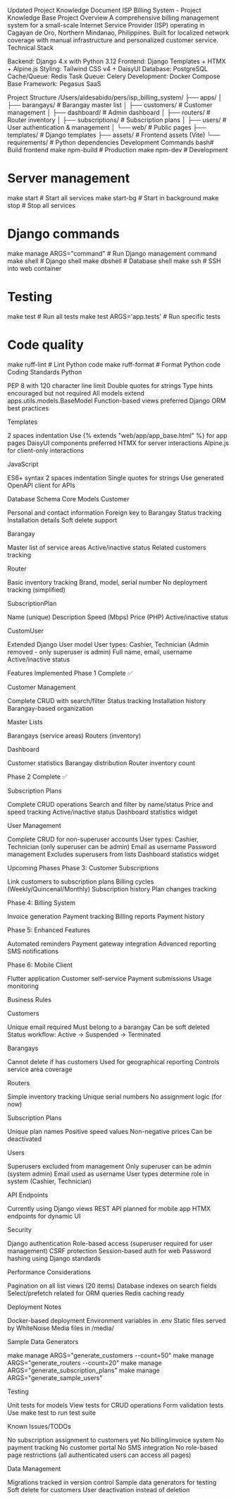 Updated Project Knowledge Document
ISP Billing System - Project Knowledge Base
Project Overview
A comprehensive billing management system for a small-scale Internet Service Provider (ISP) operating in Cagayan de Oro, Northern Mindanao, Philippines. Built for localized network coverage with manual infrastructure and personalized customer service.
Technical Stack

Backend: Django 4.x with Python 3.12
Frontend: Django Templates + HTMX + Alpine.js
Styling: Tailwind CSS v4 + DaisyUI
Database: PostgreSQL
Cache/Queue: Redis
Task Queue: Celery
Development: Docker Compose
Base Framework: Pegasus SaaS

Project Structure
/Users/aldesabido/pers/isp_billing_system/
├── apps/
│   ├── barangays/        # Barangay master list
│   ├── customers/        # Customer management
│   ├── dashboard/        # Admin dashboard
│   ├── routers/          # Router inventory
│   ├── subscriptions/    # Subscription plans
│   ├── users/            # User authentication & management
│   └── web/              # Public pages
├── templates/            # Django templates
├── assets/              # Frontend assets (Vite)
└── requirements/        # Python dependencies
Development Commands
bash# Build frontend
make npm-build          # Production
make npm-dev           # Development

# Server management
make start             # Start all services
make start-bg          # Start in background
make stop              # Stop all services

# Django commands
make manage ARGS="command"     # Run Django management command
make shell                     # Django shell
make dbshell                  # Database shell
make ssh                      # SSH into web container

# Testing
make test                      # Run all tests
make test ARGS='app.tests'     # Run specific tests

# Code quality
make ruff-lint                 # Lint Python code
make ruff-format              # Format Python code
Coding Standards
Python

PEP 8 with 120 character line limit
Double quotes for strings
Type hints encouraged but not required
All models extend apps.utils.models.BaseModel
Function-based views preferred
Django ORM best practices

Templates

2 spaces indentation
Use {% extends "web/app/app_base.html" %} for app pages
DaisyUI components preferred
HTMX for server interactions
Alpine.js for client-only interactions

JavaScript

ES6+ syntax
2 spaces indentation
Single quotes for strings
Use generated OpenAPI client for APIs

Database Schema
Core Models
Customer

Personal and contact information
Foreign key to Barangay
Status tracking
Installation details
Soft delete support

Barangay

Master list of service areas
Active/inactive status
Related customers tracking

Router

Basic inventory tracking
Brand, model, serial number
No deployment tracking (simplified)

SubscriptionPlan

Name (unique)
Description
Speed (Mbps)
Price (PHP)
Active/inactive status

CustomUser

Extended Django User model
User types: Cashier, Technician (Admin removed - only superuser is admin)
Full name, email, username
Active/inactive status

Features Implemented
Phase 1 Complete ✅

Customer Management

Complete CRUD with search/filter
Status tracking
Installation history
Barangay-based organization


Master Lists

Barangays (service areas)
Routers (inventory)


Dashboard

Customer statistics
Barangay distribution
Router inventory count



Phase 2 Complete ✅

Subscription Plans

Complete CRUD operations
Search and filter by name/status
Price and speed tracking
Active/inactive status
Dashboard statistics widget


User Management

Complete CRUD for non-superuser accounts
User types: Cashier, Technician (only superuser can be admin)
Email as username
Password management
Excludes superusers from lists
Dashboard statistics widget



Upcoming Phases
Phase 3: Customer Subscriptions

Link customers to subscription plans
Billing cycles (Weekly/Quincenal/Monthly)
Subscription history
Plan changes tracking

Phase 4: Billing System

Invoice generation
Payment tracking
Billing reports
Payment history

Phase 5: Enhanced Features

Automated reminders
Payment gateway integration
Advanced reporting
SMS notifications

Phase 6: Mobile Client

Flutter application
Customer self-service
Payment submissions
Usage monitoring

Business Rules

Customers

Unique email required
Must belong to a barangay
Can be soft deleted
Status workflow: Active → Suspended → Terminated


Barangays

Cannot delete if has customers
Used for geographical reporting
Controls service area coverage


Routers

Simple inventory tracking
Unique serial numbers
No assignment logic (for now)


Subscription Plans

Unique plan names
Positive speed values
Non-negative prices
Can be deactivated


Users

Superusers excluded from management
Only superuser can be admin (system admin)
Email used as username
User types determine role in system (Cashier, Technician)



API Endpoints

Currently using Django views
REST API planned for mobile app
HTMX endpoints for dynamic UI

Security

Django authentication
Role-based access (superuser required for user management)
CSRF protection
Session-based auth for web
Password hashing using Django standards

Performance Considerations

Pagination on all list views (20 items)
Database indexes on search fields
Select/prefetch related for ORM queries
Redis caching ready

Deployment Notes

Docker-based deployment
Environment variables in .env
Static files served by WhiteNoise
Media files in /media/

Sample Data Generators

make manage ARGS="generate_customers --count=50"
make manage ARGS="generate_routers --count=20"
make manage ARGS="generate_subscription_plans"
make manage ARGS="generate_sample_users"

Testing

Unit tests for models
View tests for CRUD operations
Form validation tests
Use make test to run test suite

Known Issues/TODOs

No subscription assignment to customers yet
No billing/invoice system
No payment tracking
No customer portal
No SMS integration
No role-based page restrictions (all authenticated users can access all pages)

Data Management

Migrations tracked in version control
Sample data generators for testing
Soft delete for customers
User deactivation instead of deletion